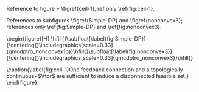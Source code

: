 Reference to figure = \figref{ceil-1},  ref only \ref{fig:ceil-1}.

References to subfigures \figref{Simple-DP} and \figref{nonconvex3}; references only \ref{fig:Simple-DP} and \ref{fig:nonconvex3}.

\begin{figure}[H]
\hfill{}\subfloat[\label{fig:Simple-DP}]{\centering{}\includegraphics[scale=0.33]{gmcdptro_nonconvex1b}}\hfill{}\subfloat[\label{fig:nonconvex3}]{\centering{}\includegraphics[scale=0.33]{gmcdptro_nonconvex3}}\hfill{}

\caption{\label{fig:ceil-1}One feedback connection and a topologically continuous~$\ftor$
are sufficient to induce a disconnected feasible set.}
\end{figure}
